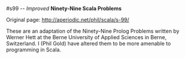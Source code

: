 #s99 -- *Improved* **Ninety-Nine Scala Problems**

Original page: http://aperiodic.net/phil/scala/s-99/

These are an adaptation of the Ninety-Nine Prolog Problems written by Werner Hett at the Berne University of Applied Sciences in Berne, Switzerland. I (Phil Gold) have altered them to be more amenable to programming in Scala.
